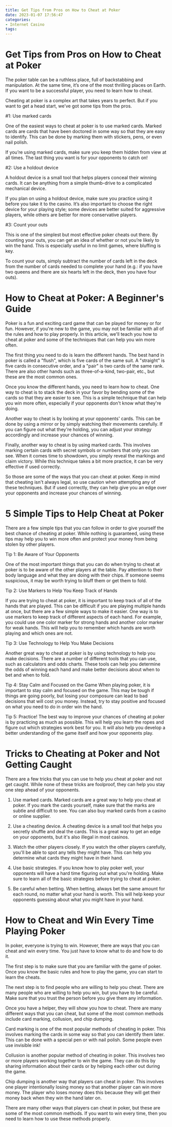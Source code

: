 ```yaml
---
title: Get Tips from Pros on How to Cheat at Poker
date: 2023-01-07 17:56:47
categories:
- Internet Casino
tags:
---
```



#  Get Tips from Pros on How to Cheat at Poker

The poker table can be a ruthless place, full of backstabbing and manipulation. At the same time, it’s one of the most thrilling places on Earth. If you want to be a successful player, you need to learn how to cheat.

Cheating at poker is a complex art that takes years to perfect. But if you want to get a head start, we’ve got some tips from the pros.

#1: Use marked cards

One of the easiest ways to cheat at poker is to use marked cards. Marked cards are cards that have been doctored in some way so that they are easy to identify. This can be done by marking them with stickers, pens, or even nail polish.

If you’re using marked cards, make sure you keep them hidden from view at all times. The last thing you want is for your opponents to catch on!

#2: Use a holdout device

A holdout device is a small tool that helps players conceal their winning cards. It can be anything from a simple thumb-drive to a complicated mechanical device.

If you plan on using a holdout device, make sure you practice using it before you take it to the casino. It’s also important to choose the right device for your playing style; some devices are better suited for aggressive players, while others are better for more conservative players.

#3: Count your outs


This is one of the simplest but most effective poker cheats out there. By counting your outs, you can get an idea of whether or not you’re likely to win the hand. This is especially useful in no limit games, where bluffing is key.


 To count your outs, simply subtract the number of cards left in the deck from the number of cards needed to complete your hand (e.g.: if you have two queens and there are six hearts left in the deck, then you have four outs).

#  How to Cheat at Poker: A Beginner's Guide

Poker is a fun and exciting card game that can be played for money or for fun. However, if you're new to the game, you may not be familiar with all of the rules and how to play properly. In this article, we'll teach you how to cheat at poker and some of the techniques that can help you win more often.

The first thing you need to do is learn the different hands. The best hand in poker is called a "flush", which is five cards of the same suit. A "straight" is five cards in consecutive order, and a "pair" is two cards of the same rank. There are also other hands such as three-of-a-kind, two-pair, etc., but these are the most common ones.

Once you know the different hands, you need to learn how to cheat. One way to cheat is to stack the deck in your favor by bending some of the cards so that they are easier to see. This is a simple technique that can help you win more often, especially if your opponents don't know what they're doing.

Another way to cheat is by looking at your opponents' cards. This can be done by using a mirror or by simply watching their movements carefully. If you can figure out what they're holding, you can adjust your strategy accordingly and increase your chances of winning.

Finally, another way to cheat is by using marked cards. This involves marking certain cards with secret symbols or numbers that only you can see. When it comes time to showdown, you simply reveal the markings and claim victory. While this technique takes a bit more practice, it can be very effective if used correctly.

So those are some of the ways that you can cheat at poker. Keep in mind that cheating isn't always legal, so use caution when attempting any of these techniques. But if used correctly, they can help give you an edge over your opponents and increase your chances of winning.

#  5 Simple Tips to Help Cheat at Poker

There are a few simple tips that you can follow in order to give yourself the best chance of cheating at poker. While nothing is guaranteed, using these tips may help you to win more often and protect your money from being stolen by other players.

Tip 1: Be Aware of Your Opponents

One of the most important things that you can do when trying to cheat at poker is to be aware of the other players at the table. Pay attention to their body language and what they are doing with their chips. If someone seems suspicious, it may be worth trying to bluff them or get them to fold.

Tip 2: Use Markers to Help You Keep Track of Hands

If you are trying to cheat at poker, it is important to keep track of all of the hands that are played. This can be difficult if you are playing multiple hands at once, but there are a few simple ways to make it easier. One way is to use markers to keep track of different aspects of each hand. For example, you could use one color marker for strong hands and another color marker for weak hands. This will help you to remember which hands are worth playing and which ones are not.

Tip 3: Use Technology to Help You Make Decisions

Another great way to cheat at poker is by using technology to help you make decisions. There are a number of different tools that you can use, such as calculators and odds charts. These tools can help you determine the odds of winning each hand and make better decisions about when to bet and when to fold.

Tip 4: Stay Calm and Focused
on the Game
When playing poker, it is important to stay calm and focused on the game. This may be tough if things are going poorly, but losing your composure can lead to bad decisions that will cost you money. Instead, try to stay positive and focused on what you need to do in order win the hand.

Tip 5: Practice! 
The best way to improve your chances of cheating at poker is by practicing as much as possible. This will help you learn the ropes and figure out which strategies work best for you. It will also help you develop a better understanding of the game itself and how your opponents play.

#  Tricks to Cheating at Poker and Not Getting Caught

There are a few tricks that you can use to help you cheat at poker and not get caught. While none of these tricks are foolproof, they can help you stay one step ahead of your opponents.

1. Use marked cards. Marked cards are a great way to help you cheat at poker. If you mark the cards yourself, make sure that the marks are subtle and difficult to see. You can also buy marked cards from a casino or online supplier.

2. Use a cheating device. A cheating device is a small tool that helps you secretly shuffle and deal the cards. This is a great way to get an edge on your opponents, but it's also illegal in most casinos.

3. Watch the other players closely. If you watch the other players carefully, you'll be able to spot any tells they might have. This can help you determine what cards they might have in their hand.

4. Use basic strategies. If you know how to play poker well, your opponents will have a hard time figuring out what you're holding. Make sure to learn all of the basic strategies before trying to cheat at poker.

5. Be careful when betting. When betting, always bet the same amount for each round, no matter what your hand is worth. This will help keep your opponents guessing about what you might have in your hand.

#  How to Cheat and Win Every Time Playing Poker

In poker, everyone is trying to win. However, there are ways that you can cheat and win every time. You just have to know what to do and how to do it.

The first step is to make sure that you are familiar with the game of poker. Once you know the basic rules and how to play the game, you can start to learn the cheats.

The next step is to find people who are willing to help you cheat. There are many people who are willing to help you win, but you have to be careful. Make sure that you trust the person before you give them any information.

Once you have a helper, they will show you how to cheat. There are many different ways that you can cheat, but some of the most common methods include card marking, collusion, and chip dumping.

Card marking is one of the most popular methods of cheating in poker. This involves marking the cards in some way so that you can identify them later. This can be done with a special pen or with nail polish. Some people even use invisible ink!

Collusion is another popular method of cheating in poker. This involves two or more players working together to win the game. They can do this by sharing information about their cards or by helping each other out during the game.

Chip dumping is another way that players can cheat in poker. This involves one player intentionally losing money so that another player can win more money. The player who loses money does this because they will get their money back when they win the hand later on.

There are many other ways that players can cheat in poker, but these are some of the most common methods. If you want to win every time, then you need to learn how to use these methods properly.